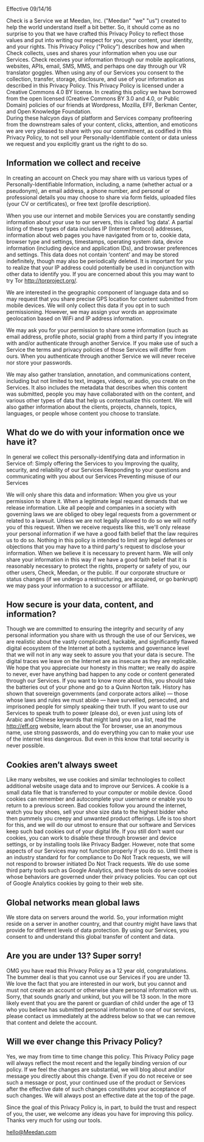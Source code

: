 Effective 09/14/16

Check is a Service we at Meedan, Inc. (\"Meedan\" \"we\" \"us\") created to help the world understand itself a bit better. So, it should come as no surprise to you that we have crafted this Privacy Policy to reflect those values and put into writing our respect for you, your content, your identity, and your rights. 
This Privacy Policy (\"Policy\") describes how and when Check collects, uses and shares your information when you use our Services. Check receives your information through our mobile applications, websites, APIs, email, SMS, MMS, and perhaps one day through our VR translator goggles. When using any of our Services you consent to the collection, transfer, storage, disclosure, and use of your information as described in this Privacy Policy. 
This Privacy Policy is licensed under a Creative Commons 4.0 BY license. In creating this policy we have borrowed from the open licensed (Creative Commons BY 3.0 and 4.0, or Public Domain) policies of our friends at Wordpress, Mozilla, EFF, Berkman Center, and Open Knowledge Foundation.  
During these halcyon days of platform and Services company profiteering from the downstream sales of your content, clicks, attention, and emoticons we are very pleased to share with you our commitment, as codified in this Privacy Policy, to not sell your Personally-Identifiable content or data unless we request and you explicitly grant us the right to do so. 

## Information we collect and receive

In creating an account on Check you may share with us various types of Personally-Identifiable Information, including, a name (whether actual or a pseudonym), an email address, a phone number, and personal or professional details you may choose to share via form fields, uploaded files (your CV or certificates), or free text (profile description). 

When you use our internet and mobile Services you are constantly sending information about your use to our servers, this is called ‘log data’. A partial listing of these types of data includes IP (Internet Protocol) addresses, information about web pages you have navigated from or to, cookie data, browser type and settings, timestamps, operating system data, device information (including device and application IDs), and browser preferences and settings. This data does not contain ‘content’ and may be stored indefinitely, though may also be periodically deleted.  It is important for you to realize that your IP address could potentially be used in conjunction with other data to identify you. If you are concerned about this you may want to try Tor http://torproject.org/.  

We are interested in the geographic component of language data and so may request that you share precise GPS location for content submitted from mobile devices. We will only collect this data if you opt in to such permissioning. However, we may assign your words an approximate geolocation based on WiFi and IP address information.

We may ask you for your permission to share some information (such as email address, profile photo, social graph) from a third party If you integrate with and/or authenticate through another Service. If you make use of such a Service the terms and privacy policies of those Services will differ from ours. When you authenticate through another Service  we will never receive nor store your passwords. 

We may also gather translation, annotation, and communications content, including but not limited to text, images, videos, or audio, you create on the Services. It also includes the metadata that describes when this content was submitted, people you may have collaborated with on the content, and various other types of data that help us contextualize this content.  We will also gather information about the clients, projects, channels, topics, languages, or people whose content you choose to translate. 

## What do we do with your information once we have it?

In general we collect this personally-identifying data and information in Service of: 
Simply offering the Services to you
Improving the quality, security, and reliability of our Services
Responding to your questions and communicating with you about our Services
Preventing misuse of our Services

We will only share this data and information: 
When you give us your permission to share it.
When a legitimate legal request demands that we release information. Like all people and companies in a society with governing laws we are obliged to obey legal requests from a government or related to a lawsuit. Unless we are not legally allowed to do so we will notify you of this request.  When we receive requests like this, we'll only release your personal information if we have a good faith belief that the law requires us to do so. Nothing in this policy is intended to limit any legal defenses or objections that you may have to a third party's request to disclose your information.
When we believe it is necessary to prevent harm. We will only share your information in this way if we have a good faith belief that it is reasonably necessary to protect the rights, property or safety of you, our other users, Check, Meedan, or the public.
If our corporate structure or status changes (if we undergo a restructuring, are acquired, or go bankrupt) we may pass your information to a successor or affiliate.

## How secure is your data, content, and information?

Though we are committed to ensuring the integrity and security of any personal information you share with us through the use of our Services, we are realistic about the vastly complicated, hackable, and significantly flawed digital ecosystem of the Internet at both a systems and governance level that we will not in any way seek to assure you that your data is secure. The digital traces we leave on the Internet are as insecure as they are replicable. We hope that you appreciate our honesty in this matter; we really do aspire to never, ever have anything bad happen to any code or content generated through our Services. If you want to know more about this, you should take the batteries out of your phone and go to a Quinn Norton talk. 
History has shown that sovereign governments (and corporate actors alike) — those whose laws and rules we must abide — have surveilled, persecuted, and imprisoned people for simply speaking their truth. If you want to use our Services to speak truth to power (please do), or even just using lots of Arabic and Chinese keywords that might land you on a list, read the http://eff.org website, learn about the Tor browser, use an anonymous name, use strong passwords, and do everything you can to make your use of the internet less dangerous. But even in this know that total security is never possible. 

## Cookies aren’t always sweet 

Like many websites, we use cookies and similar technologies to collect additional website usage data and to improve our Services.  A cookie is a small data file that is transferred to your computer or mobile device. Good cookies can remember and autocomplete your username or enable you to return to a previous screen. Bad cookies follow you around the internet, watch you buy shoes, sell your shoe size data to the highest bidder who then pummels you creepy and unwanted product offerings. Life is too short for this, and we will do our utmost to ensure that our software and Services keep such bad cookies out of your digital life. 
If you still don’t want our cookies, you can work to disable these through browser and device settings, or by installing tools like Privacy Badger. However, note that some aspects of our Services may not function properly if you do so.  Until there is an industry standard for for compliance to Do Not Track requests, we will not respond to browser initiated Do Not Track requests.  We do use some third party tools such as Google Analytics, and these tools do serve cookies whose behaviors are governed under their privacy policies. You can opt out of Google Analytics cookies by going to their web site.  

## Global networks mean global laws

We store data on servers around the world. So, your information might reside on a server in another country, and that country might have laws that provide for different levels of data protection. By using our Services, you consent to and understand this global transfer of content and data. 

## Are you are under 13? Super sorry!  

OMG you have read this Privacy Policy as a 12 year old, congratulations. The bummer deal is that you cannot use our Services if you are under 13. We love the fact that you are interested in our work, but you cannot and must not create an account or otherwise share personal information with us. Sorry, that sounds gnarly and unkind, but you will be 13 soon. In the more likely event that you are the parent or guardian of child under the age of 13 who you believe has submitted personal information to one of our services, please contact us immediately at the address below so that we can remove that content and delete the account. 

## Will we ever change this Privacy Policy?

Yes, we may from time to time change this policy. This Privacy Policy page will always reflect the most recent and the legally binding version of our policy. If we feel the changes are substantial, we will blog about and/or message you directly about this change. Even if you do not receive or see such a message or post, your continued use of the product or Services after the effective date of such changes constitutes your acceptance of such changes. We will always post an effective date at the top of the page. 
 
Since the goal of this Privacy Policy is, in part, to build the trust and respect of you, the user, we welcome any ideas you have for improving this policy. Thanks very much for using our tools. 

hello@Meedan.com

